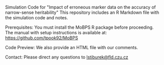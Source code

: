 Simulation Code for "Impact of erroneous marker data on the accuracy of narrow-sense heritability"
This repository includes an R Markdown file with the simulation code and notes.

Prerequisites: 
You must install the MoBPS R package before proceeding. The manual with setup instructions is available at:
https://github.com/tpook92/MoBPS

Code Preview: 
We also provide an HTML file with our comments.

Contact: 
Please direct any questions to lstiburek@fld.czu.cz
